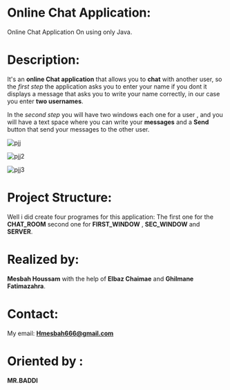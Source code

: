 # Online Chat Application:

Online Chat Application On using only Java.




# Description:

It's an **online Chat application** that allows you to **chat** with another user, so the *first step* the application asks you to enter your name if you dont it displays a message that asks you to write your name correctly, in our case you enter **two usernames**.

In the *second step* you will have two windows each one for a user , and you will have a text space where you can write your **messages** and a **Send** button that send your messages to the other user.

![pjj](https://user-images.githubusercontent.com/61421882/101989255-682a4780-3c9f-11eb-93fa-09dcc1222f35.png)

![pjj2](https://user-images.githubusercontent.com/61421882/101989261-6fe9ec00-3c9f-11eb-89b7-b386302ac60f.png)

![pjj3](https://user-images.githubusercontent.com/61421882/101989264-74aea000-3c9f-11eb-9d7c-cba5d47f43ed.png)





# Project Structure:

Well i did create four programes for this application:
The first one for the **CHAT_ROOM** second one for **FIRST_WINDOW** , **SEC_WINDOW** and **SERVER**.




# Realized by:

**Mesbah Houssam** with the help of **Elbaz Chaimae** and **Ghilmane Fatimazahra**.




# Contact:

My email: **Hmesbah666@gmail.com**


# Oriented by :

**MR.BADDI**



